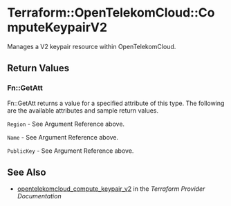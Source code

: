 # Terraform::OpenTelekomCloud::ComputeKeypairV2

Manages a V2 keypair resource within OpenTelekomCloud.

## Return Values

### Fn::GetAtt

Fn::GetAtt returns a value for a specified attribute of this type. The following are the available attributes and sample return values.

`Region` - See Argument Reference above.

`Name` - See Argument Reference above.

`PublicKey` - See Argument Reference above.

## See Also

* [opentelekomcloud_compute_keypair_v2](https://www.terraform.io/docs/providers/opentelekomcloud/r/compute_keypair_v2.html) in the _Terraform Provider Documentation_